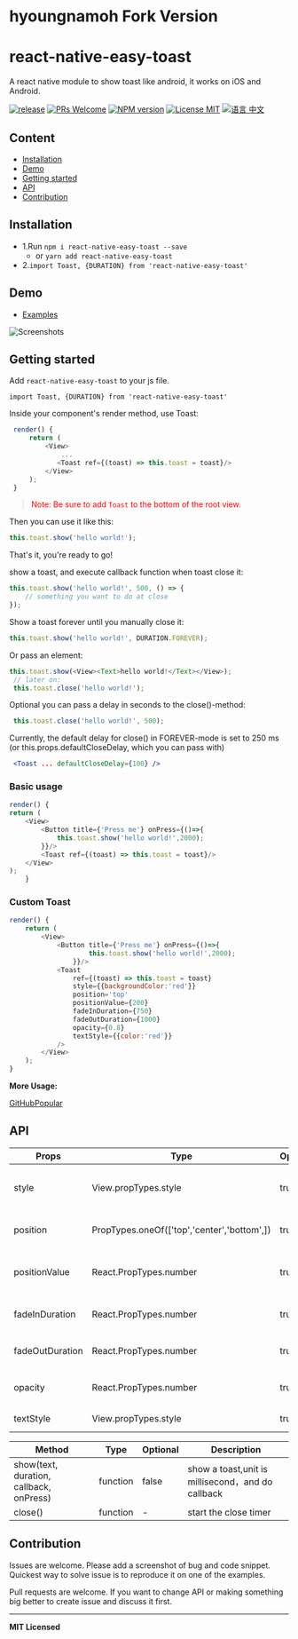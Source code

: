 # hyoungnamoh Fork Version

# react-native-easy-toast
A react native module to show toast like android, it works on iOS and Android.

[ ![release](https://img.shields.io/github/release/crazycodeboy/react-native-easy-toast.svg?maxAge=2592000?style=flat-square)](https://github.com/crazycodeboy/react-native-easy-toast/releases)
[ ![PRs Welcome](https://img.shields.io/badge/PRs-Welcome-brightgreen.svg)](https://github.com/crazycodeboy/react-native-easy-toast/pulls)
[ ![NPM version](http://img.shields.io/npm/v/react-native-easy-toast.svg?style=flat)](https://www.npmjs.com/package/react-native-easy-toast)
[![License MIT](http://img.shields.io/badge/license-MIT-orange.svg?style=flat)](https://raw.githubusercontent.com/crazycodeboy/react-native-easy-toast/master/LICENSE)
[ ![语言 中文](https://img.shields.io/badge/语言-中文-yellow.svg)](https://github.com/crazycodeboy/react-native-easy-toast/blob/master/README.zh.md)

## Content

- [Installation](#installation)
- [Demo](#demo)
- [Getting started](#getting-started)
- [API](#api)
- [Contribution](#contribution)

## Installation

* 1.Run `npm i react-native-easy-toast --save`
  * or  `yarn add react-native-easy-toast`
* 2.`import Toast, {DURATION} from 'react-native-easy-toast'`

## Demo
* [Examples](https://github.com/crazycodeboy/react-native-easy-toast/tree/master/examples)

![Screenshots](https://raw.githubusercontent.com/crazycodeboy/react-native-easy-toast/master/examples/Screenshots/react-native-easy-toast-screenshots.gif)

## Getting started

Add `react-native-easy-toast` to your js file.

`import Toast, {DURATION} from 'react-native-easy-toast'`

Inside your component's render method, use Toast:

```javascript
 render() {
     return (
         <View>
             ...
            <Toast ref={(toast) => this.toast = toast}/>
         </View>
     );
 }
```

><span style="color:red">Note: Be sure to add `Toast` to the bottom of the root view.</span>


Then you can use it like this:

```javascript
this.toast.show('hello world!');
```

That's it, you're ready to go!

show a toast, and execute callback function when toast close it:

```javascript
this.toast.show('hello world!', 500, () => {
    // something you want to do at close
});
```

Show a toast forever until you manually close it:

```javascript
this.toast.show('hello world!', DURATION.FOREVER);
```

Or pass an element:

```javascript
this.toast.show(<View><Text>hello world!</Text></View>);
 // later on:
 this.toast.close('hello world!');
```

Optional you can pass a delay in seconds to the close()-method:

```javascript
 this.toast.close('hello world!', 500);
```

Currently, the default delay for close() in FOREVER-mode is set to 250 ms (or this.props.defaultCloseDelay, which you can pass with)

```jsx
 <Toast ... defaultCloseDelay={100} />
```



### Basic usage

```javascript
render() {
return (
    <View>
        <Button title={'Press me'} onPress={()=>{
            this.toast.show('hello world!',2000);
        }}/>
        <Toast ref={(toast) => this.toast = toast}/>
    </View>
);
    }
```

### Custom Toast

```javascript
render() {
    return (
        <View>
            <Button title={'Press me'} onPress={()=>{
                    this.toast.show('hello world!',2000);
                }}/>
            <Toast
                ref={(toast) => this.toast = toast}
                style={{backgroundColor:'red'}}
                position='top'
                positionValue={200}
                fadeInDuration={750}
                fadeOutDuration={1000}
                opacity={0.8}
                textStyle={{color:'red'}}
            />
        </View>
    );
}
```

**More Usage:**

[GitHubPopular](https://github.com/crazycodeboy/GitHubPopular/blob/develop/js/page/SearchPage.js)



## API


Props              | Type     | Optional | Default     | Description
----------------- | -------- | -------- | ----------- | -----------
style  | View.propTypes.style  | true | {backgroundColor: 'black',opacity: OPACITY,borderRadius: 5,padding: 10,}  |   Custom style toast
position |  PropTypes.oneOf(['top','center','bottom',]) |true | 'bottom'  | Custom toast position
positionValue  | React.PropTypes.number  | true | 120  |   Custom toast position value
fadeInDuration  | React.PropTypes.number  | true | 500  |   Custom toast show duration
fadeOutDuration  | React.PropTypes.number  | true | 500  |   Custom toast close duration
opacity  | React.PropTypes.number  | true | 1  |   Custom toast opacity
textStyle  | View.propTypes.style  | true | {color:'white'}  |   Custom style text



Method   |  Type     | Optional | Description
----------------- | -------- | -------- | -----------
show(text, duration, callback, onPress)   | function | false | show a toast,unit is millisecond，and do callback
close()  |   function  |  -   |   start the close timer


## Contribution

Issues are welcome. Please add a screenshot of bug and code snippet. Quickest way to solve issue is to reproduce it on one of the examples.

Pull requests are welcome. If you want to change API or making something big better to create issue and discuss it first.

---

**MIT Licensed**
